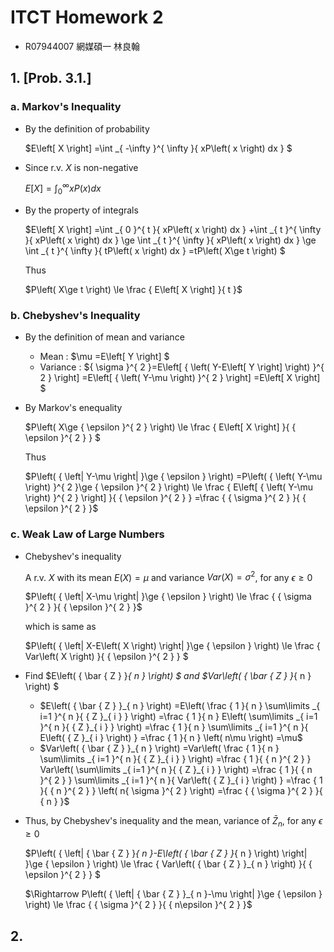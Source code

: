 # ITCT Homework 2

* R07944007 網媒碩一 林良翰

## 1. [Prob. 3.1.]

### a. Markov's Inequality

* By the definition of probability

    $E\left[ X \right] =\int _{ -\infty  }^{ \infty  }{ xP\left( x \right) dx } $

* Since r.v. $X$ is non-negative

    $E\left[ X \right] =\int _{ 0 }^{ \infty  }{ xP\left( x \right) dx }$

* By the property of integrals

    $E\left[ X \right] =\int _{ 0 }^{ t }{ xP\left( x \right) dx } +\int _{ t }^{ \infty  }{ xP\left( x \right) dx } \ge \int _{ t }^{ \infty  }{ xP\left( x \right) dx } \ge \int _{ t }^{ \infty  }{ tP\left( x \right) dx } =tP\left( X\ge t \right) $

    Thus

    $P\left( X\ge t \right) \le \frac { E\left[ X \right]  }{ t }$

### b. Chebyshev's Inequality

* By the definition of mean and variance

    * Mean : $\mu =E\left[ Y \right] $
    * Variance : ${ \sigma  }^{ 2 }=E\left[ { \left( Y-E\left[ Y \right]  \right)  }^{ 2 } \right] =E\left[ { \left( Y-\mu  \right)  }^{ 2 } \right] =E\left[ X \right] $

* By Markov's enequality

    $P\left( X\ge { \epsilon  }^{ 2 } \right) \le \frac { E\left[ X \right]  }{ { \epsilon  }^{ 2 } } $

    Thus

    $P\left( { \left| Y-\mu  \right|  }\ge { \epsilon  } \right) =P\left( { \left( Y-\mu  \right)  }^{ 2 }\ge { \epsilon  }^{ 2 } \right) \le \frac { E\left[ { \left( Y-\mu  \right)  }^{ 2 } \right]  }{ { \epsilon  }^{ 2 } } =\frac { { \sigma  }^{ 2 } }{ { \epsilon  }^{ 2 } }$

### c. Weak Law of Large Numbers

* Chebyshev's inequality

    A r.v. $X$ with its mean $E\left(X\right)=\mu$ and variance $Var\left(X\right)=\sigma^2$, for any $\epsilon\ge0$

    $P\left( { \left| X-\mu  \right|  }\ge { \epsilon  } \right) \le \frac { { \sigma  }^{ 2 } }{ { \epsilon  }^{ 2 } }$

    which is same as

    $P\left( { \left| X-E\left( X \right)  \right|  }\ge { \epsilon  } \right) \le \frac { Var\left( X \right)  }{ { \epsilon  }^{ 2 } } ​$

* Find $E\left( { \bar { Z }  }_{ n } \right) $ and $Var\left( { \bar { Z }  }_{ n } \right) $

    * $E\left( { \bar { Z }  }_{ n } \right) =E\left( \frac { 1 }{ n } \sum\limits _{ i=1 }^{ n }{ { Z }_{ i } }  \right) =\frac { 1 }{ n } E\left( \sum\limits _{ i=1 }^{ n }{ { Z }_{ i } }  \right) =\frac { 1 }{ n } \sum\limits _{ i=1 }^{ n }{ E\left( { Z }_{ i } \right)  } =\frac { 1 }{ n } \left( n\mu  \right) =\mu$
    * $Var\left( { \bar { Z }  }_{ n } \right) =Var\left( \frac { 1 }{ n } \sum\limits _{ i=1 }^{ n }{ { Z }_{ i } }  \right) =\frac { 1 }{ { n }^{ 2 } } Var\left( \sum\limits _{ i=1 }^{ n }{ { Z }_{ i } }  \right) =\frac { 1 }{ { n }^{ 2 } } \sum\limits _{ i=1 }^{ n }{ Var\left( { Z }_{ i } \right)  } =\frac { 1 }{ { n }^{ 2 } } \left( n{ \sigma  }^{ 2 } \right) =\frac { { \sigma  }^{ 2 } }{ { n } }$

* Thus, by Chebyshev's inequality and the mean, variance of ${ \bar { Z }  }_{ n }$, for any $\epsilon\ge0$

    $P\left( { \left| { \bar { Z }  }_{ n }-E\left( { \bar { Z }  }_{ n } \right)  \right|  }\ge { \epsilon  } \right) \le \frac { Var\left( { \bar { Z }  }_{ n } \right)  }{ { \epsilon  }^{ 2 } } $

    $\Rightarrow P\left( { \left| { \bar { Z }  }_{ n }-\mu  \right|  }\ge { \epsilon  } \right) \le \frac { { \sigma  }^{ 2 } }{ { n\epsilon  }^{ 2 } }$

## 2.





